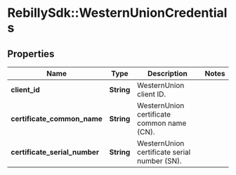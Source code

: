 # RebillySdk::WesternUnionCredentials

## Properties
Name | Type | Description | Notes
------------ | ------------- | ------------- | -------------
**client_id** | **String** | WesternUnion client ID. | 
**certificate_common_name** | **String** | WesternUnion certificate common name (CN). | 
**certificate_serial_number** | **String** | WesternUnion certificate serial number (SN). | 

